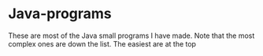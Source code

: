 # Java-programs
These are most of the Java small programs I have made. Note that the most complex ones are down the list. The easiest are at the top
